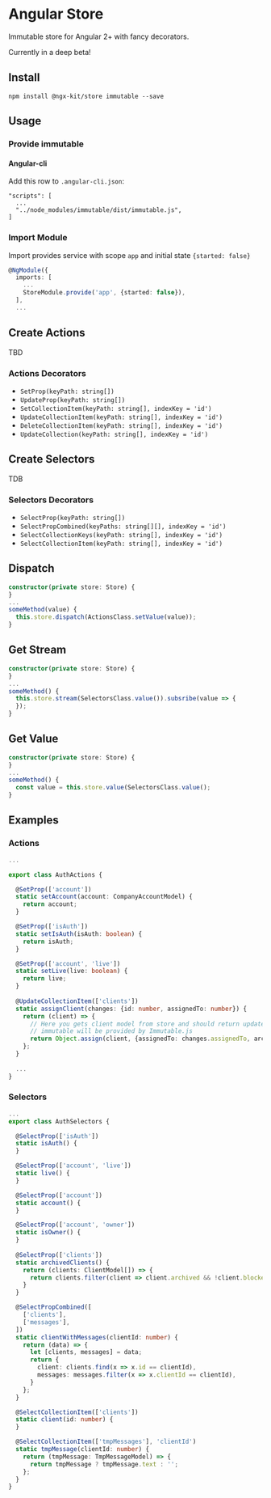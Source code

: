# Angular Store

Immutable store for Angular 2+ with fancy decorators.

Currently in a deep beta!

## Install

`npm install @ngx-kit/store immutable --save`

## Usage

### Provide immutable

#### Angular-cli

Add this row to `.angular-cli.json`:

```
"scripts": [
  ...
  "../node_modules/immutable/dist/immutable.js",
]
```

### Import Module

Import provides service with scope `app` and initial state `{started: false}`

```typescript
@NgModule({
  imports: [
    ...
    StoreModule.provide('app', {started: false}),
  ],
  ...
```

## Create Actions

TBD

### Actions Decorators

* `SetProp(keyPath: string[])`
* `UpdateProp(keyPath: string[])`
* `SetCollectionItem(keyPath: string[], indexKey = 'id')`
* `UpdateCollectionItem(keyPath: string[], indexKey = 'id')`
* `DeleteCollectionItem(keyPath: string[], indexKey = 'id')`
* `UpdateCollection(keyPath: string[], indexKey = 'id')`

## Create Selectors

TDB

### Selectors Decorators

* `SelectProp(keyPath: string[])`
* `SelectPropCombined(keyPaths: string[][], indexKey = 'id')`
* `SelectCollectionKeys(keyPath: string[], indexKey = 'id')`
* `SelectCollectionItem(keyPath: string[], indexKey = 'id')`

## Dispatch

```typescript
constructor(private store: Store) {
}
...
someMethod(value) {
  this.store.dispatch(ActionsClass.setValue(value));
}
```

## Get Stream

```typescript
constructor(private store: Store) {
}
...
someMethod() {
  this.store.stream(SelectorsClass.value()).subsribe(value => {
  });
}
```

## Get Value

```typescript
constructor(private store: Store) {
}
...
someMethod() {
  const value = this.store.value(SelectorsClass.value();
}
```

## Examples

### Actions

```typescript
...

export class AuthActions {

  @SetProp(['account'])
  static setAccount(account: CompanyAccountModel) {
    return account;
  }

  @SetProp(['isAuth'])
  static setIsAuth(isAuth: boolean) {
    return isAuth;
  }

  @SetProp(['account', 'live'])
  static setLive(live: boolean) {
    return live;
  }
  
  @UpdateCollectionItem(['clients'])
  static assignClient(changes: {id: number, assignedTo: number}) {
    return (client) => {
      // Here you gets client model from store and should return updated value.
      // immutable will be provided by Immutable.js
      return Object.assign(client, {assignedTo: changes.assignedTo, archived: false});
    };
  }
  
  ...
}
```

### Selectors

```typescript
...
export class AuthSelectors {

  @SelectProp(['isAuth'])
  static isAuth() {
  }

  @SelectProp(['account', 'live'])
  static live() {
  }

  @SelectProp(['account'])
  static account() {
  }

  @SelectProp(['account', 'owner'])
  static isOwner() {
  }
  
  @SelectProp(['clients'])
  static archivedClients() {
    return (clients: ClientModel[]) => {
      return clients.filter(client => client.archived && !client.blocked);
    }
  }

  @SelectPropCombined([
    ['clients'],
    ['messages'],
  ])
  static clientWithMessages(clientId: number) {
    return (data) => {
      let [clients, messages] = data;
      return {
        client: clients.find(x => x.id == clientId),
        messages: messages.filter(x => x.clientId == clientId),
      }
    };
  }

  @SelectCollectionItem(['clients'])
  static client(id: number) {
  }

  @SelectCollectionItem(['tmpMessages'], 'clientId')
  static tmpMessage(clientId: number) {
    return (tmpMessage: TmpMessageModel) => {
      return tmpMessage ? tmpMessage.text : '';
    };
  }
}
```
